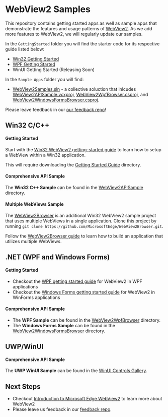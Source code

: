 # WebView2 Samples

This repository contains getting started apps as well as sample apps that demonstrate the features and usage patterns of [WebView2](https://aka.ms/webview2). As we add more features to WebView2, we will regularly update our samples.

In the ``GettingStarted`` folder you will find the starter code for its respective guide listed below:
- [Win32 Getting Started](https://docs.microsoft.com/microsoft-edge/webview2/gettingstarted/win32)
- [WPF Getting Started](https://docs.microsoft.com/microsoft-edge/webview2/gettingstarted/wpf)
- WinUI Getting Started (Releasing Soon)

In the ``Sample Apps`` folder you will find:
- [WebView2Samples.sln](SampleApps/WebView2Samples.sln) - a collective soluction that inlcudes [WebView2APISample.vcxproj](SampleApps/WebView2APISample/WebView2APISample.vcxproj), [WebView2WpfBrowser.csproj](SampleApps/WebView2WpfBrowser/WebView2WpfBrowser.csproj), and [WebView2WindowsFormsBrowser.csproj](SampleApps/WebView2WindowsFormsBrowser/WebView2WindowsFormsBrowser.csproj).


Please leave feedback in our [our feedback repo](https://aka.ms/webviewfeedback)!

## Win32 C/C++

#### Getting Started

Start with the [Win32 WebView2 getting-started guide](https://docs.microsoft.com/microsoft-edge/webview2/gettingstarted/win32) to learn how to setup a WebView within a Win32 application.

This will require downloading the [Getting Started Guide](https://github.com/MicrosoftEdge/WebView2Samples/tree/master/GettingStartedGuide) directory.

#### Comprehensive API Sample

The **Win32 C++ Sample** can be found in the [WebView2APISample](./SampleApps/WebView2APISample) directory.

#### Multiple WebViews Sample

The [WebView2Browser](https://github.com/MicrosoftEdge/WebView2Browser) is an additional Win32 WebView2 sample project that uses multiple WebViews in a single application. Clone this project by running `git clone https://github.com/MicrosoftEdge/WebView2Browser.git`.

Follow the [WebView2Browser guide](https://github.com/MicrosoftEdge/WebView2Browser) to learn how to build an application that utilizes multiple WebViews.

## .NET (WPF and Windows Forms)

#### Getting Started

* Checkout the [WPF getting started guide](https://docs.microsoft.com/microsoft-edge/webview2/gettingstarted/wpf) for WebView2 in WPF applications
* Checkout the [Windows Forms getting started guide](https://docs.microsoft.com/microsoft-edge/webview2/gettingstarted/winforms) for WebView2 in WinForms applications

#### Comprehensive API Sample

* The **WPF Sample** can be found in the [WebView2WpfBrowser](./SampleApps/WebView2WpfBrowser) directory.
* The **Windows Forms Sample** can be found in the [WebView2WindowsFormsBrowser](./SampleApps/WebView2WindowsFormsBrowser) directory.

## UWP/WinUI

#### Comprehensive API Sample

The **UWP WinUI Sample** can be found in the [WinUI Controls Gallery](https://github.com/microsoft/Xaml-Controls-Gallery/tree/winui3preview).

## Next Steps

* Checkout [Introduction to Microsoft Edge WebView2](https://aka.ms/webview) to learn more about WebView2
* Please leave us feedback in our [feedback repo](https://aka.ms/webviewfeedback).
